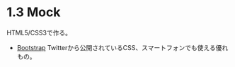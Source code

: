 # 1.3 Mock

HTML5/CSS3で作る。

- [Bootstrap](http://twitter.github.com/bootstrap/) Twitterから公開されているCSS、スマートフォンでも使える優れもの。
